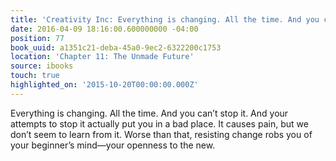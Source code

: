```yaml
---
title: 'Creativity Inc: Everything is changing. All the time. And you can’t stop it.…'
date: 2016-04-09 18:16:00.600000000 -04:00
position: 77
book_uuid: a1351c21-deba-45a0-9ec2-6322200c1753
location: 'Chapter 11: The Unmade Future'
source: ibooks
touch: true
highlighted_on: '2015-10-20T00:00:00.000Z'
---
```


Everything is changing. All the time. And you can’t stop it. And your attempts to stop it actually put you in a bad place. It causes pain, but we don’t seem to learn from it. Worse than that, resisting change robs you of your beginner’s mind—your openness to the new.
